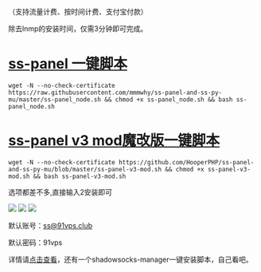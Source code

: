 （支持流量计费、按时间计费、支付宝付款）

除去lnmp的安装时间，仅需3分钟即可完成。
# [ss-panel 一键脚本](https://91vps.us/2017/05/26/ss-panel/)
```
wget -N --no-check-certificate https://raw.githubusercontent.com/mmmwhy/ss-panel-and-ss-py-mu/master/ss-panel_node.sh && chmod +x ss-panel_node.sh && bash ss-panel_node.sh
```
# [ss-panel v3 mod魔改版一键脚本](https://91vps.us/2017/05/27/ss-panel-v3-mod/)

```
wget -N --no-check-certificate https://github.com/HooperPHP/ss-panel-and-ss-py-mu/blob/master/ss-panel-v3-mod.sh && chmod +x ss-panel-v3-mod.sh && bash ss-panel-v3-mod.sh
```
选项都差不多,直接输入2安装即可

![](http://cdn.mmmxcc.cn/blog/20170509/214909086.png)
![](http://cdn.mmmxcc.cn/blog/20170510/101919599.png)
![](https://ooo.0o0.ooo/2017/05/27/592934ed4e208.jpg)


默认账号：ss@91vps.club

默认密码：91vps

详情请[点击查看](https://91vps.win/category/shadowsocks/ss-build/)，还有一个shadowsocks-manager一键安装脚本，自己看吧。
